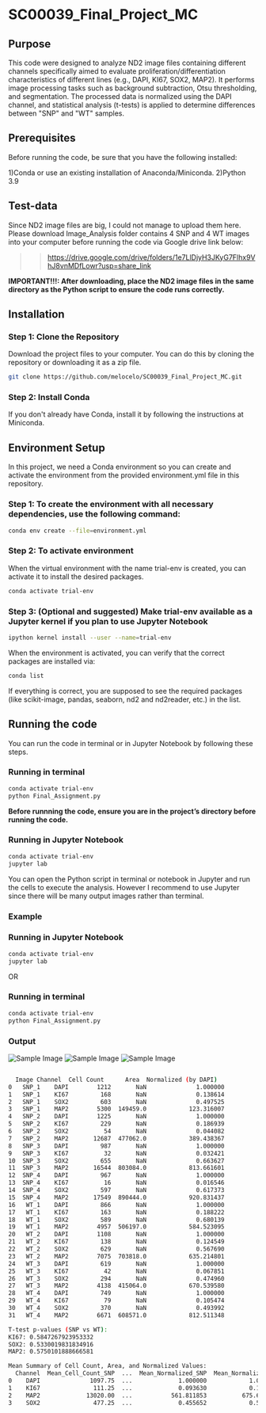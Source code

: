# SC00039_Final_Project_MC
## Purpose
This code were designed to analyze ND2 image files containing different channels specifically aimed to evaluate proliferation/differentiation characteristics of different lines (e.g., DAPI, KI67, SOX2, MAP2). It performs image processing tasks such as background subtraction, Otsu thresholding, and segmentation. The processed data is normalized using the DAPI channel, and statistical analysis (t-tests) is applied to determine differences between "SNP" and "WT" samples.
## Prerequisites
Before running the code, be sure that you have the following installed:

1)Conda or use an existing installation of Anaconda/Miniconda.
2)Python 3.9

## Test-data
Since ND2 image files are big, I could not manage to upload them here. Please download Image_Analysis folder contains 4 SNP and 4 WT images into your computer before running the code via Google drive link below:
>> https://drive.google.com/drive/folders/1e7LlDjyH3JKyG7Flhx9VhJ8vnMDfLowr?usp=share_link

**IMPORTANT!!!: After downloading, place the ND2 image files in the same directory as the Python script to ensure the code runs correctly.**

## Installation
### Step 1: Clone the Repository
Download the project files to your computer. You can do this by cloning the repository or downloading it as a zip file.
```bash
git clone https://github.com/melocelo/SC00039_Final_Project_MC.git
```
### Step 2: Install Conda
If you don't already have Conda, install it by following the instructions at Miniconda.
## Environment Setup
In this project, we need a Conda environment so you can create and activate the environment from the provided environment.yml file in this repository.
### Step 1: To create the environment with all necessary dependencies, use the following command:
```bash
conda env create --file=environment.yml
```
### Step 2: To activate environment
When the virtual environment with the name trial-env is created, you can activate it to install the desired packages.
```bash
conda activate trial-env
```
### Step 3: (Optional and suggested) Make trial-env available as a Jupyter kernel if you plan to use Jupyter Notebook
```bash
ipython kernel install --user --name=trial-env
```

When the environment is activated, you can verify that the correct packages are installed via:
```bash
conda list
```
If everything is correct, you are supposed to see the required packages (like scikit-image, pandas, seaborn, nd2 and nd2reader, etc.) in the list.
## Running the code 
You can run the code in terminal or in Jupyter Notebook by following these steps.
### Running in terminal
```bash
conda activate trial-env
python Final_Assignment.py
```
**Before runnning the code, ensure you are in the project’s directory before running the code.**
### Running in Jupyter Notebook
```bash
conda activate trial-env
jupyter lab
```
You can open the Python script in terminal or notebook in Jupyter and run the cells to execute the analysis. However I recommend to use Jupyter since there will be many output images rather than terminal.

### Example
### Running in Jupyter Notebook
```bash
conda activate trial-env
jupyter lab
```

OR
### Running in terminal
```bash
conda activate trial-env
python Final_Assignment.py 
```

### Output


![Sample Image](Output_Images/Figure_1.png)
![Sample Image](Output_Images/Figure_2.png)
![Sample Image](Output_Images/Figure_3.png)


```bash

  Image Channel  Cell Count      Area  Normalized (by DAPI)
0   SNP_1    DAPI        1212       NaN              1.000000
1   SNP_1    KI67         168       NaN              0.138614
2   SNP_1    SOX2         603       NaN              0.497525
3   SNP_1    MAP2        5300  149459.0            123.316007
4   SNP_2    DAPI        1225       NaN              1.000000
5   SNP_2    KI67         229       NaN              0.186939
6   SNP_2    SOX2          54       NaN              0.044082
7   SNP_2    MAP2       12687  477062.0            389.438367
8   SNP_3    DAPI         987       NaN              1.000000
9   SNP_3    KI67          32       NaN              0.032421
10  SNP_3    SOX2         655       NaN              0.663627
11  SNP_3    MAP2       16544  803084.0            813.661601
12  SNP_4    DAPI         967       NaN              1.000000
13  SNP_4    KI67          16       NaN              0.016546
14  SNP_4    SOX2         597       NaN              0.617373
15  SNP_4    MAP2       17549  890444.0            920.831437
16   WT_1    DAPI         866       NaN              1.000000
17   WT_1    KI67         163       NaN              0.188222
18   WT_1    SOX2         589       NaN              0.680139
19   WT_1    MAP2        4957  506197.0            584.523095
20   WT_2    DAPI        1108       NaN              1.000000
21   WT_2    KI67         138       NaN              0.124549
22   WT_2    SOX2         629       NaN              0.567690
23   WT_2    MAP2        7075  703818.0            635.214801
24   WT_3    DAPI         619       NaN              1.000000
25   WT_3    KI67          42       NaN              0.067851
26   WT_3    SOX2         294       NaN              0.474960
27   WT_3    MAP2        4138  415064.0            670.539580
28   WT_4    DAPI         749       NaN              1.000000
29   WT_4    KI67          79       NaN              0.105474
30   WT_4    SOX2         370       NaN              0.493992
31   WT_4    MAP2        6671  608571.0            812.511348

T-test p-values (SNP vs WT):
KI67: 0.5847267923953332
SOX2: 0.5330019831834916
MAP2: 0.5750101888666581

Mean Summary of Cell Count, Area, and Normalized Values:
  Channel  Mean_Cell_Count_SNP  ...  Mean_Normalized_SNP  Mean_Normalized_WT
0    DAPI              1097.75  ...             1.000000            1.000000
1    KI67               111.25  ...             0.093630            0.121524
2    MAP2             13020.00  ...           561.811853          675.697206
3    SOX2               477.25  ...             0.455652            0.554195


```
